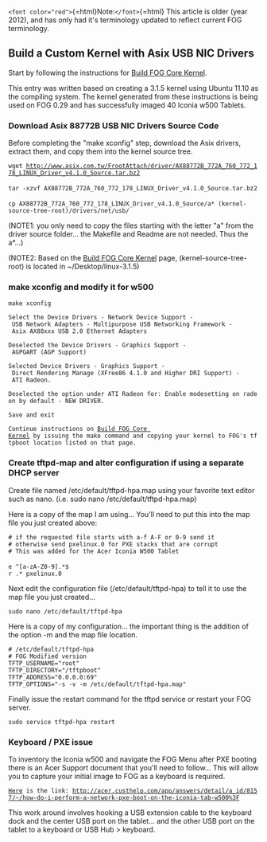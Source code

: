 `<font color="red">`{=html}Note:`</font>`{=html} This article is older
(year 2012), and has only had it\'s terminology updated to reflect
current FOG terminology.

## Build a Custom Kernel with Asix USB NIC Drivers

Start by following the instructions for [Build FOG Core
Kernel](Build_FOG_Core_Kernel "wikilink").

This entry was written based on creating a 3.1.5 kernel using Ubuntu
11.10 as the compiling system. The kernel generated from these
instructions is being used on FOG 0.29 and has successfully imaged 40
Iconia w500 Tablets.

### Download Asix 88772B USB NIC Drivers Source Code

Before completing the \"make xconfig\" step, download the Asix drivers,
extract them, and copy them into the kernel source tree.

`wget `[`http://www.asix.com.tw/FrootAttach/driver/AX88772B_772A_760_772_178_LINUX_Driver_v4.1.0_Source.tar.bz2`](http://www.asix.com.tw/FrootAttach/driver/AX88772B_772A_760_772_178_LINUX_Driver_v4.1.0_Source.tar.bz2)\
\
`tar -xzvf AX88772B_772A_760_772_178_LINUX_Driver_v4.1.0_Source.tar.bz2`\
\
`cp AX88772B_772A_760_772_178_LINUX_Driver_v4.1.0_Source/a* (kernel-source-tree-root)/drivers/net/usb/`

(NOTE1: you only need to copy the files starting with the letter \"a\"
from the driver source folder\... the Makefile and Readme are not
needed. Thus the a\*\...)

(NOTE2: Based on the [Build FOG Core
Kernel](Build_FOG_Core_Kernel "wikilink") page,
(kernel-source-tree-root) is located in \~/Desktop/linux-3.1.5)

### make xconfig and modify it for w500

`make xconfig`

`Select the Device Drivers - Network Device Support - USB Network Adapters - Multipurpose USB Networking Framework - Asix AX88xxx USB 2.0 Ethernet Adapters`

`Deselected the Device Drivers - Graphics Support - AGPGART (AGP Support)`

`Selected Device Drivers - Graphics Support - Direct Rendering Manage (XFree86 4.1.0 and Higher DRI Support) - ATI Radeon.`

`Deselected the option under ATI Radeon for: Enable modesetting on radeon by default - NEW DRIVER.`

`Save and exit`

`Continue instructions on `[`Build FOG Core Kernel`](Build_FOG_Core_Kernel "wikilink")` by issuing the make command and copying your kernel to FOG's tftpboot location listed on that page.`

### Create tftpd-map and alter configuration if using a separate DHCP server

Create file named /etc/default/tftpd-hpa.map using your favorite text
editor such as nano. (i.e. sudo nano /etc/default/tftpd-hpa.map)

Here is a copy of the map I am using\... You\'ll need to put this into
the map file you just created above:

`# if the requested file starts with a-f A-F or 0-9 send it`\
`# otherwise send pxelinux.0 for PXE stacks that are corrupt`\
`# This was added for the Acer Iconia W500 Tablet`\
\
`e ^[a-zA-Z0-9].*$`\
`r .* pxelinux.0`

Next edit the configuration file (/etc/default/tftpd-hpa) to tell it to
use the map file you just created\...

`sudo nano /etc/default/tftpd-hpa`

Here is a copy of my configuration\... the important thing is the
addition of the option -m and the map file location.

`# /etc/default/tftpd-hpa`\
`# FOG Modified version`\
`TFTP_USERNAME="root"`\
`TFTP_DIRECTORY="/tftpboot"`\
`TFTP_ADDRESS="0.0.0.0:69"`\
`TFTP_OPTIONS="-s -v -m /etc/default/tftpd-hpa.map"`

Finally issue the restart command for the tftpd service or restart your
FOG server.

`sudo service tftpd-hpa restart`

### Keyboard / PXE issue

To inventory the Iconia w500 and navigate the FOG Menu after PXE booting
there is an Acer Support document that you\'ll need to follow\... This
will allow you to capture your initial image to FOG as a keyboard is
required.

[`Here`](http://acer.custhelp.com/app/answers/detail/a_id/8157/~/how-do-i-perform-a-network-pxe-boot-on-the-iconia-tab-w500%3F)` is the link: `[`http://acer.custhelp.com/app/answers/detail/a_id/8157/~/how-do-i-perform-a-network-pxe-boot-on-the-iconia-tab-w500%3F`](http://acer.custhelp.com/app/answers/detail/a_id/8157/~/how-do-i-perform-a-network-pxe-boot-on-the-iconia-tab-w500%3F)

This work around involves hooking a USB extension cable to the keyboard
dock and the center USB port on the tablet\... and the other USB port on
the tablet to a keyboard or USB Hub \> keyboard.
